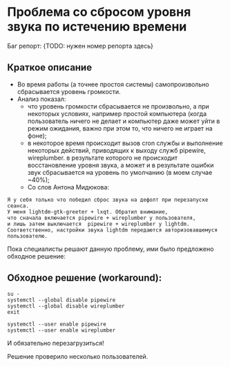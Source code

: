 # Проблема со сбросом уровня звука по истечению времени

Баг репорт: {TODO: нужен номер репорта здесь}

## Краткое описание

- Во время работы (а точнее простоя системы) самопроизвольно сбрасывается уровень громкости.
- Анализ показал:
  - что уровень громкости сбрасывается не произвольно, а при некоторых условиях, например простой компьютера (когда пользователь ничего не делает и компьютер даже может уйти в режим ожидания, важно при этом то, что ничего не играет на фоне);
  - в некоторое время происходит вызов cron службы и выполнение некоторых действий, приводящих к выходу служб pipewire, wireplumber. в результате которого не происходит восстановление уровня звука, а может и в результате ошибки звук сбрасывается на уровень по умолчанию (в моем случае ~40%);
  - Со слов Антона Мидюкова:
  
```text
Я у себя только что победил сброс звука на дефолт при перезапуске сеанса.
У меня lightdm-gtk-greeter + lxqt. Обратил внимание, 
что сначала включается pipewire + wireplumber у пользователя, 
и лишь затем выключается  pipewire + wireplumber у lightdm. 
Соответственно, настройки звука lightdm передаются авторизовавшемуся пользователю.
```

Пока специалисты решают данную проблему, ими было предложено обходное решение:

## Обходное решение (workaround):

```shell
su -
systemctl --global disable pipewire
systemctl --global disable wireplumber
exit
```

```shell
systemctl --user enable pipewire
systemctl --user enable wireplumber
```

И обязательно перезагрузиться!

Решение проверило несколько пользователей.
